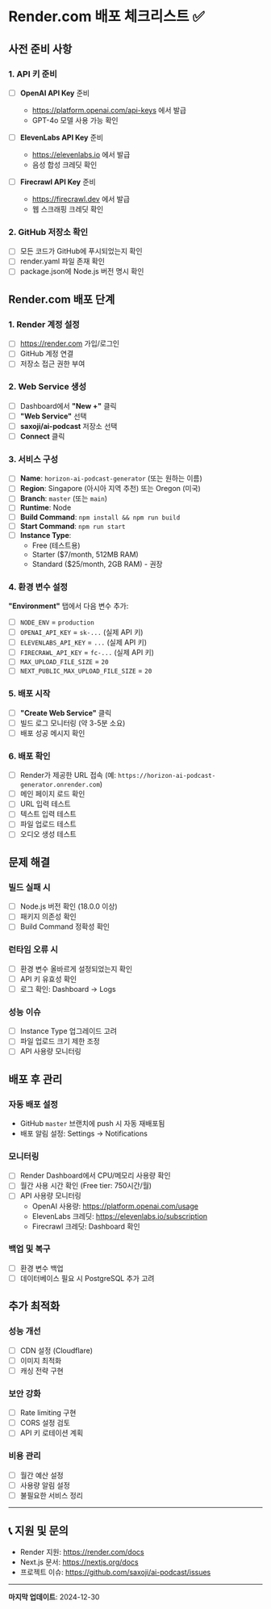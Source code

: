 # Render.com 배포 체크리스트 ✅

## 사전 준비 사항

### 1. API 키 준비
- [ ] **OpenAI API Key** 준비
  - https://platform.openai.com/api-keys 에서 발급
  - GPT-4o 모델 사용 가능 확인
  
- [ ] **ElevenLabs API Key** 준비
  - https://elevenlabs.io 에서 발급
  - 음성 합성 크레딧 확인
  
- [ ] **Firecrawl API Key** 준비
  - https://firecrawl.dev 에서 발급
  - 웹 스크래핑 크레딧 확인

### 2. GitHub 저장소 확인
- [ ] 모든 코드가 GitHub에 푸시되었는지 확인
- [ ] render.yaml 파일 존재 확인
- [ ] package.json에 Node.js 버전 명시 확인

## Render.com 배포 단계

### 1. Render 계정 설정
- [ ] https://render.com 가입/로그인
- [ ] GitHub 계정 연결
- [ ] 저장소 접근 권한 부여

### 2. Web Service 생성
- [ ] Dashboard에서 **"New +"** 클릭
- [ ] **"Web Service"** 선택
- [ ] **saxoji/ai-podcast** 저장소 선택
- [ ] **Connect** 클릭

### 3. 서비스 구성
- [ ] **Name**: `horizon-ai-podcast-generator` (또는 원하는 이름)
- [ ] **Region**: Singapore (아시아 지역 추천) 또는 Oregon (미국)
- [ ] **Branch**: `master` (또는 `main`)
- [ ] **Runtime**: Node
- [ ] **Build Command**: `npm install && npm run build`
- [ ] **Start Command**: `npm run start`
- [ ] **Instance Type**: 
  - Free (테스트용)
  - Starter ($7/month, 512MB RAM)
  - Standard ($25/month, 2GB RAM) - 권장

### 4. 환경 변수 설정
**"Environment"** 탭에서 다음 변수 추가:

- [ ] `NODE_ENV` = `production`
- [ ] `OPENAI_API_KEY` = `sk-...` (실제 API 키)
- [ ] `ELEVENLABS_API_KEY` = `...` (실제 API 키)  
- [ ] `FIRECRAWL_API_KEY` = `fc-...` (실제 API 키)
- [ ] `MAX_UPLOAD_FILE_SIZE` = `20`
- [ ] `NEXT_PUBLIC_MAX_UPLOAD_FILE_SIZE` = `20`

### 5. 배포 시작
- [ ] **"Create Web Service"** 클릭
- [ ] 빌드 로그 모니터링 (약 3-5분 소요)
- [ ] 배포 성공 메시지 확인

### 6. 배포 확인
- [ ] Render가 제공한 URL 접속 (예: `https://horizon-ai-podcast-generator.onrender.com`)
- [ ] 메인 페이지 로드 확인
- [ ] URL 입력 테스트
- [ ] 텍스트 입력 테스트  
- [ ] 파일 업로드 테스트
- [ ] 오디오 생성 테스트

## 문제 해결

### 빌드 실패 시
- [ ] Node.js 버전 확인 (18.0.0 이상)
- [ ] 패키지 의존성 확인
- [ ] Build Command 정확성 확인

### 런타임 오류 시
- [ ] 환경 변수 올바르게 설정되었는지 확인
- [ ] API 키 유효성 확인
- [ ] 로그 확인: Dashboard → Logs

### 성능 이슈
- [ ] Instance Type 업그레이드 고려
- [ ] 파일 업로드 크기 제한 조정
- [ ] API 사용량 모니터링

## 배포 후 관리

### 자동 배포 설정
- GitHub `master` 브랜치에 push 시 자동 재배포됨
- 배포 알림 설정: Settings → Notifications

### 모니터링
- [ ] Render Dashboard에서 CPU/메모리 사용량 확인
- [ ] 월간 사용 시간 확인 (Free tier: 750시간/월)
- [ ] API 사용량 모니터링
  - OpenAI 사용량: https://platform.openai.com/usage
  - ElevenLabs 크레딧: https://elevenlabs.io/subscription
  - Firecrawl 크레딧: Dashboard 확인

### 백업 및 복구
- [ ] 환경 변수 백업
- [ ] 데이터베이스 필요 시 PostgreSQL 추가 고려

## 추가 최적화

### 성능 개선
- [ ] CDN 설정 (Cloudflare)
- [ ] 이미지 최적화
- [ ] 캐싱 전략 구현

### 보안 강화
- [ ] Rate limiting 구현
- [ ] CORS 설정 검토
- [ ] API 키 로테이션 계획

### 비용 관리
- [ ] 월간 예산 설정
- [ ] 사용량 알림 설정
- [ ] 불필요한 서비스 정리

---

## 📞 지원 및 문의

- Render 지원: https://render.com/docs
- Next.js 문서: https://nextjs.org/docs
- 프로젝트 이슈: https://github.com/saxoji/ai-podcast/issues

---

**마지막 업데이트**: 2024-12-30
